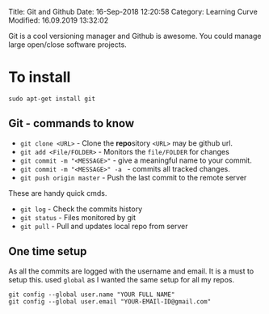 Title: Git and Github 
Date: 16-Sep-2018 12:20:58
Category: Learning Curve
Modified: 16.09.2019 13:32:02 

Git is a cool versioning manager and Github is awesome. You could
manage large open/close software projects. 

# To install

```
sudo apt-get install git
```

## Git - commands to know

- `git clone <URL>` - Clone the **repo**sitory `<URL>` may be github url.
- `git add <File/FOLDER>` - Monitors the `file/FOLDER` for changes
- `git commit -m "<MESSAGE>"` - give a meaningful name to your commit.
- `git commit -m "<MESSAGE>" -a ` - commits all tracked changes.
- `git push origin master` - Push the last commit to the remote server

These are handy quick cmds.

- `git log` - Check the commits history
- `git status` - Files monitored by git
- `git pull` - Pull and updates local repo from server

## One time setup 
As all the commits are logged with the username and email. It is a must
to setup this. used `global` as I wanted the same setup for all my repos.

```
git config --global user.name "YOUR FULL NAME"
git config --global user.email "YOUR-EMAIl-ID@gmail.com"
```
